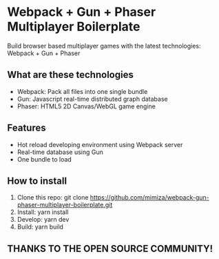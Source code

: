 # Webpack + Gun + Phaser Multiplayer Boilerplate
Build browser based multiplayer games with the latest technologies: Webpack + Gun + Phaser

## What are these technologies
- Webpack: Pack all files into one single bundle
- Gun: Javascript real-time distributed graph database
- Phaser: HTML5 2D Canvas/WebGL game engine

## Features
- Hot reload developing environment using Webpack server
- Real-time database using Gun
- One bundle to load

## How to install
1. Clone this repo: git clone https://github.com/mimiza/webpack-gun-phaser-multiplayer-boilerplate.git
2. Install: yarn install
3. Develop: yarn dev
4. Build: yarn build

## THANKS TO THE OPEN SOURCE COMMUNITY!
